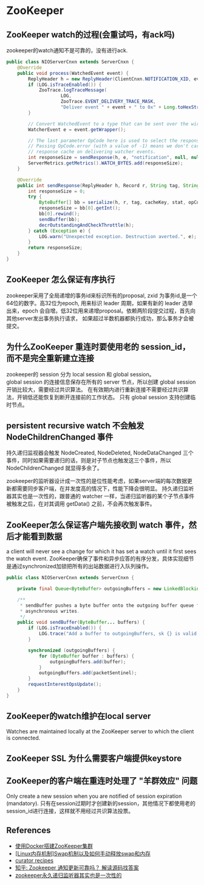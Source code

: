 # ZooKeeper

## ZooKeeper watch的过程(会重试吗，有ack吗)

zookeeper的watch通知不是可靠的，没有进行ack.

```java
public class NIOServerCnxn extends ServerCnxn {
    @Override
    public void process(WatchedEvent event) {
        ReplyHeader h = new ReplyHeader(ClientCnxn.NOTIFICATION_XID, event.getZxid(), 0);
        if (LOG.isTraceEnabled()) {
            ZooTrace.logTraceMessage(
                    LOG,
                    ZooTrace.EVENT_DELIVERY_TRACE_MASK,
                    "Deliver event " + event + " to 0x" + Long.toHexString(this.sessionId) + " through " + this);
        }

        // Convert WatchedEvent to a type that can be sent over the wire
        WatcherEvent e = event.getWrapper();

        // The last parameter OpCode here is used to select the response cache.
        // Passing OpCode.error (with a value of -1) means we don't care, as we don't need
        // response cache on delivering watcher events.
        int responseSize = sendResponse(h, e, "notification", null, null, ZooDefs.OpCode.error);
        ServerMetrics.getMetrics().WATCH_BYTES.add(responseSize);
    }

    @Override
    public int sendResponse(ReplyHeader h, Record r, String tag, String cacheKey, Stat stat, int opCode) {
        int responseSize = 0;
        try {
            ByteBuffer[] bb = serialize(h, r, tag, cacheKey, stat, opCode);
            responseSize = bb[0].getInt();
            bb[0].rewind();
            sendBuffer(bb);
            decrOutstandingAndCheckThrottle(h);
        } catch (Exception e) {
            LOG.warn("Unexpected exception. Destruction averted.", e);
        }
        return responseSize;
    }
}
```

## ZooKeeper 怎么保证有序执行

zookeeper采用了全局递增的事务id来标识所有的proposal, zxid 为事务id,是一个64位的数字。高32位为epoch, 用来标识 leader
周期，如果有新的 leader 选举出来，epoch 会自增。低32位用来递增proposal。依赖两阶段提交过程，首先向其他server发出事务执行请求，
如果超过半数机器都执行成功，那么事务才会被提交。

## 为什么ZooKeeper 重连时要使用老的 session_id，而不是完全重新建立连接

zookeeper的 session 分为 local session 和 global session。\
global session 的连接信息保存在所有的 server 节点，所以创建 global session 开销比较大，需要经过共识算法。
在有效期内进行重新连接不需要经过共识算法，开销低还能恢复到断开连接前的工作状态。
只有 global session 支持创建临时节点。

## persistent recursive watch 不会触发 NodeChildrenChanged 事件

持久递归监视器会触发 NodeCreated, NodeDeleted, NodeDataChanged 三个事件，同时如果需要递归的话，则是对子节点也触发这三个事件，所以
NodeChildrenChanged 就显得多余了。

zookeeper的监听器设计成一次性的是位性能考虑，如果server端的每次数据更新都需要同步客户端，在并发度高的情况下，性能下降会很明显。
持久递归监听器其实也是一次性的，跟普通的 watcher 一样，当递归监听器的某个子节点事件被触发之后，在对其调用 getData()
之前，不会再次触发事件。

## ZooKeeper怎么保证客户端先接收到 watch 事件，然后才能看到数据

a client will never see a change for which it has set a watch until it first sees the watch event.
ZooKeeper确保了事件和异步应答的有序分发，具体实现细节是通过synchronized加锁把所有的出站数据进行入队列操作。

```java
public class NIOServerCnxn extends ServerCnxn {

    private final Queue<ByteBuffer> outgoingBuffers = new LinkedBlockingQueue<>();

    /**
     * sendBuffer pushes a byte buffer onto the outgoing buffer queue for
     * asynchronous writes.
     */
    public void sendBuffer(ByteBuffer... buffers) {
        if (LOG.isTraceEnabled()) {
            LOG.trace("Add a buffer to outgoingBuffers, sk {} is valid: {}", sk, sk.isValid());
        }

        synchronized (outgoingBuffers) {
            for (ByteBuffer buffer : buffers) {
                outgoingBuffers.add(buffer);
            }
            outgoingBuffers.add(packetSentinel);
        }
        requestInterestOpsUpdate();
    }
}
```

## ZooKeeper的watch维护在local server

Watches are maintained locally at the ZooKeeper server to which the client is connected.

## ZooKeeper SSL 为什么需要客户端提供keystore

## ZooKeeper的客户端在重连时处理了 "羊群效应" 问题

Only create a new session when you are notified of session expiration (mandatory).
只有在session过期时才创建新的session，其他情况下都使用老的session_id进行连接，这样就不用经过共识算法投票。

## References

* [使用Docker搭建ZooKeeper集群](https://cloud.tencent.com/developer/article/1680299)
* [[Linux内存机制]Swap机制以及如何手动释放swap和内存](https://zhuanlan.zhihu.com/p/552203964)
* [curator recipes](https://curator.apache.org/docs/recipes)
* [知乎: Zookeeper 通知更新可靠吗？ 解读源码找答案](https://zhuanlan.zhihu.com/p/46329541)
* [zookeeper永久递归监听器其实也是一次性的](https://blog.51cto.com/u_15162069/2901274)